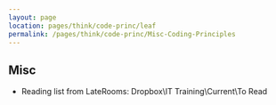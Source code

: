 ```yaml
---
layout: page
location: pages/think/code-princ/leaf
permalink: /pages/think/code-princ/Misc-Coding-Principles
---
```



## Misc

- Reading list from LateRooms: Dropbox\IT Training\Current\To Read
